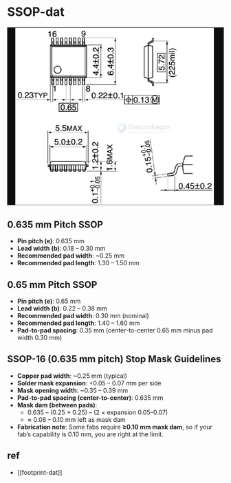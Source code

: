 
# SSOP-dat

![](2025-09-29-20-25-04.png)



## 0.635 mm Pitch SSOP
- **Pin pitch (e)**: 0.635 mm
- **Lead width (b)**: 0.18 – 0.30 mm
- **Recommended pad width**: ~0.25 mm
- **Recommended pad length**: 1.30 – 1.50 mm

## 0.65 mm Pitch SSOP
- **Pin pitch (e)**: 0.65 mm
- **Lead width (b)**: 0.22 – 0.38 mm
- **Recommended pad width**: 0.30 mm (nominal)
- **Recommended pad length**: 1.40 – 1.60 mm
- **Pad-to-pad spacing**: 0.35 mm (center-to-center 0.65 mm minus pad width 0.30 mm)


## SSOP-16 (0.635 mm pitch) Stop Mask Guidelines

- **Copper pad width**: ~0.25 mm (typical)
- **Solder mask expansion**: +0.05 – 0.07 mm per side
- **Mask opening width**: ~0.35 – 0.39 mm
- **Pad-to-pad spacing (center-to-center)**: 0.635 mm
- **Mask dam (between pads)**:
  - 0.635 – (0.25 + 0.25) – (2 × expansion 0.05–0.07)
  - ≈ 0.08 – 0.10 mm left as mask dam
- **Fabrication note**: Some fabs require **≥0.10 mm mask dam**, so if your fab’s capability is 0.10 mm, you are right at the limit.




## ref 

- [[footprint-dat]]
